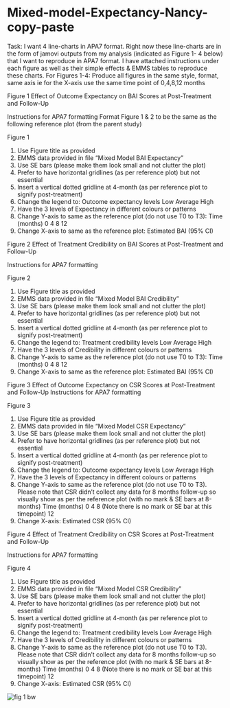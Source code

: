 # Mixed-model-Expectancy-Nancy-copy-paste


Task:
I want 4 line-charts in APA7 format. Right now these line-charts are in the form of jamovi outputs from my analysis (indicated as Figure 1- 4 below) that I want to reproduce in APA7 format. I have attached instructions under each figure as well as their simple effects & EMMS tables to reproduce these charts.
For Figures 1-4: Produce all figures in the same style, format, same axis ie for the X-axis use the same time point of 0,4,8,12 months














Figure 1
Effect of Outcome Expectancy on BAI Scores at Post-Treatment and Follow-Up
 
Instructions for APA7 formatting 
Format Figure 1 & 2 to be the same as the following reference plot (from the parent study)









Figure 1 
1.	Use Figure title as provided 
2.	EMMS data provided in file “Mixed Model BAI Expectancy”
3.	Use SE bars (please make them look small and not clutter the plot)
4.	Prefer to have horizontal gridlines (as per reference plot) but not essential
5.	Insert a vertical dotted gridline at 4-month (as per reference plot to signify post-treatment)
6.	Change the legend to:
	Outcome expectancy levels
Low 
Average 
High 
7.	Have the 3 levels of Expectancy in different colours or patterns
8.	Change Y-axis to same as the reference plot (do not use T0 to T3):
Time (months)
0
4
8
12
9.	Change X-axis to same as the reference plot:
Estimated BAI (95% CI)












Figure 2
Effect of Treatment Credibility on BAI Scores at Post-Treatment and Follow-Up
 
Instructions for APA7 formatting 













Figure 2
1.	Use Figure title as provided 
2.	EMMS data provided in file “Mixed Model BAI Credibility”
3.	Use SE bars (please make them look small and not clutter the plot)
4.	Prefer to have horizontal gridlines (as per reference plot) but not essential
5.	Insert a vertical dotted gridline at 4-month (as per reference plot to signify post-treatment)
6.	Change the legend to:
	Treatment credibility levels
Low 
Average 
High 
7.	Have the 3 levels of Credibility in different colours or patterns
8.	Change Y-axis to same as the reference plot (do not use T0 to T3):
Time (months)
0
4
8
12
9.	Change X-axis to same as the reference plot:
Estimated BAI (95% CI)








Figure 3
Effect of Outcome Expectancy on CSR Scores at Post-Treatment and Follow-Up 
Instructions for APA7 formatting 









Figure 3
1.	Use Figure title as provided 
2.	EMMS data provided in file “Mixed Model CSR Expectancy”
3.	Use SE bars (please make them look small and not clutter the plot)
4.	Prefer to have horizontal gridlines (as per reference plot) but not essential
5.	Insert a vertical dotted gridline at 4-month (as per reference plot to signify post-treatment)
6.	Change the legend to:
Outcome expectancy levels
Low 
Average 
High 
7.	Have the 3 levels of Expectancy in different colours or patterns
8.	Change Y-axis to same as the reference plot (do not use T0 to T3). Please note that CSR didn’t collect any data for 8 months follow-up so visually show as per the reference plot (with no mark & SE bars at 8-months)
Time (months)
0
4
8	(Note there is no mark or SE bar at this timepoint)
12
9.	Change X-axis: Estimated CSR (95% CI)








Figure 4
Effect of Treatment Credibility on CSR Scores at Post-Treatment and Follow-Up 

Instructions for APA7 formatting 















Figure 4
1.	Use Figure title as provided 
2.	EMMS data provided in file “Mixed Model CSR Credibility”
3.	Use SE bars (please make them look small and not clutter the plot)
4.	Prefer to have horizontal gridlines (as per reference plot) but not essential
5.	Insert a vertical dotted gridline at 4-month (as per reference plot to signify post-treatment)
6.	Change the legend to:
Treatment credibility levels
Low 
Average 
High 
7.	Have the 3 levels of Credibility in different colours or patterns
8.	Change Y-axis to same as the reference plot (do not use T0 to T3). Please note that CSR didn’t collect any data for 8 months follow-up so visually show as per the reference plot (with no mark & SE bars at 8-months)
Time (months)
0
4
8	(Note there is no mark or SE bar at this timepoint)
12
9.	Change X-axis: Estimated CSR (95% CI)


![fig 1 bw](https://github.com/user-attachments/assets/40cf4833-4540-43b3-88ec-81660dc0f824)


